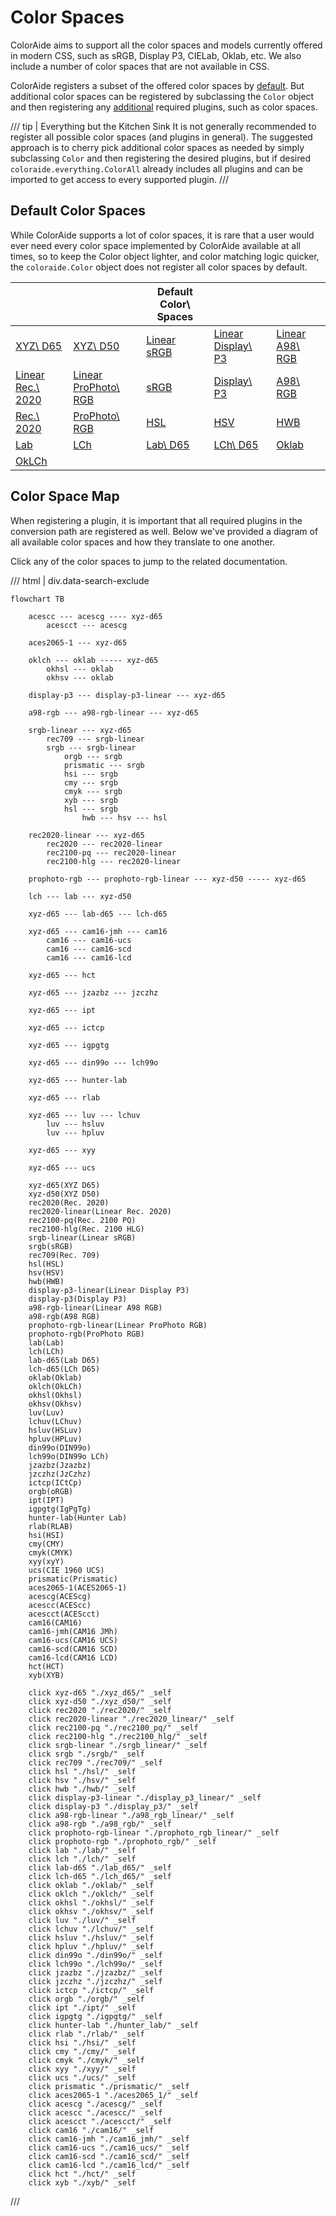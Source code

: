 # Color Spaces

ColorAide aims to support all the color spaces and models currently offered in modern CSS, such as sRGB, Display P3,
CIELab, Oklab, etc. We also include a number of color spaces that are not available in CSS.

ColorAide registers a subset of the offered color spaces by [default](#default-color-spaces). But additional color
spaces can be registered by subclassing the `Color` object and then registering any [additional](#color-space-map)
required plugins, such as color spaces.

/// tip | Everything but the Kitchen Sink
It is not generally recommended to register all possible color spaces (and plugins in general). The suggested
approach is to cherry pick additional color spaces as needed by simply subclassing `Color` and then registering the
desired plugins, but if desired `coloraide.everything.ColorAll` already includes all plugins and can be imported to
get access to every supported plugin.
///

## Default Color Spaces

While ColorAide supports a lot of color spaces, it is rare that a user would ever need every color space implemented by
ColorAide available at all times, so to keep the Color object lighter, and color matching logic quicker, the
`coloraide.Color` object does not register all color spaces by default.

&nbsp;                                   | &nbsp;                                           | Default Color\ Spaces           | &nbsp;                                       | &nbsp;
---------------------------------------- | ------------------------------------------------ | ------------------------------- | -------------------------------------------- | -----
[XYZ\ D65](./xyz_d65.md)                 | [XYZ\ D50](./xyz_d50.md)                         | [Linear sRGB](./srgb_linear.md) | [Linear Display\ P3](./display_p3_linear.md) | [Linear A98\ RGB](./a98_rgb.md)
[Linear Rec.\ 2020](./rec2020_linear.md) | [Linear ProPhoto\ RGB](./prophoto_rgb_linear.md) | [sRGB](./srgb.md)               | [Display\ P3](./display_p3.md)               | [A98\ RGB](./a98_rgb.md)
[Rec.\ 2020](./rec2020.md)               | [ProPhoto\ RGB](./prophoto_rgb.md)               | [HSL](./hsl.md)                 | [HSV](./hsv.md)                              | [HWB](./hwb.md)
[Lab](./lab.md)                          | [LCh](./lch.md)                                  | [Lab\ D65](./lab_d65.md)        | [LCh\ D65](./lch_d65.md)                     | [Oklab](./oklab.md)
[OkLCh](./oklch.md)                      |                                                  |                                 |                                              |

## Color Space Map

When registering a plugin, it is important that all required plugins in the conversion path are registered as well.
Below we've provided a diagram of all available color spaces and how they translate to one another.

Click any of the color spaces to jump to the related documentation.

/// html | div.data-search-exclude
```diagram
flowchart TB

    acescc --- acescg ---- xyz-d65
        acescct --- acescg

    aces2065-1 --- xyz-d65

    oklch --- oklab ----- xyz-d65
        okhsl --- oklab
        okhsv --- oklab

    display-p3 --- display-p3-linear --- xyz-d65

    a98-rgb --- a98-rgb-linear --- xyz-d65

    srgb-linear --- xyz-d65
        rec709 --- srgb-linear
        srgb --- srgb-linear
            orgb --- srgb
            prismatic --- srgb
            hsi --- srgb
            cmy --- srgb
            cmyk --- srgb
            xyb --- srgb
            hsl --- srgb
                hwb --- hsv --- hsl

    rec2020-linear --- xyz-d65
        rec2020 --- rec2020-linear
        rec2100-pq --- rec2020-linear
        rec2100-hlg --- rec2020-linear

    prophoto-rgb --- prophoto-rgb-linear --- xyz-d50 ----- xyz-d65

    lch --- lab --- xyz-d50

    xyz-d65 --- lab-d65 --- lch-d65

    xyz-d65 --- cam16-jmh --- cam16
        cam16 --- cam16-ucs
        cam16 --- cam16-scd
        cam16 --- cam16-lcd

    xyz-d65 --- hct

    xyz-d65 --- jzazbz --- jzczhz

    xyz-d65 --- ipt

    xyz-d65 --- ictcp

    xyz-d65 --- igpgtg

    xyz-d65 --- din99o --- lch99o

    xyz-d65 --- hunter-lab

    xyz-d65 --- rlab

    xyz-d65 --- luv --- lchuv
        luv --- hsluv
        luv --- hpluv

    xyz-d65 --- xyy

    xyz-d65 --- ucs

    xyz-d65(XYZ D65)
    xyz-d50(XYZ D50)
    rec2020(Rec. 2020)
    rec2020-linear(Linear Rec. 2020)
    rec2100-pq(Rec. 2100 PQ)
    rec2100-hlg(Rec. 2100 HLG)
    srgb-linear(Linear sRGB)
    srgb(sRGB)
    rec709(Rec. 709)
    hsl(HSL)
    hsv(HSV)
    hwb(HWB)
    display-p3-linear(Linear Display P3)
    display-p3(Display P3)
    a98-rgb-linear(Linear A98 RGB)
    a98-rgb(A98 RGB)
    prophoto-rgb-linear(Linear ProPhoto RGB)
    prophoto-rgb(ProPhoto RGB)
    lab(Lab)
    lch(LCh)
    lab-d65(Lab D65)
    lch-d65(LCh D65)
    oklab(Oklab)
    oklch(OkLCh)
    okhsl(Okhsl)
    okhsv(Okhsv)
    luv(Luv)
    lchuv(LChuv)
    hsluv(HSLuv)
    hpluv(HPLuv)
    din99o(DIN99o)
    lch99o(DIN99o LCh)
    jzazbz(Jzazbz)
    jzczhz(JzCzhz)
    ictcp(ICtCp)
    orgb(oRGB)
    ipt(IPT)
    igpgtg(IgPgTg)
    hunter-lab(Hunter Lab)
    rlab(RLAB)
    hsi(HSI)
    cmy(CMY)
    cmyk(CMYK)
    xyy(xyY)
    ucs(CIE 1960 UCS)
    prismatic(Prismatic)
    aces2065-1(ACES2065-1)
    acescg(ACEScg)
    acescc(ACEScc)
    acescct(ACEScct)
    cam16(CAM16)
    cam16-jmh(CAM16 JMh)
    cam16-ucs(CAM16 UCS)
    cam16-scd(CAM16 SCD)
    cam16-lcd(CAM16 LCD)
    hct(HCT)
    xyb(XYB)

    click xyz-d65 "./xyz_d65/" _self
    click xyz-d50 "./xyz_d50/" _self
    click rec2020 "./rec2020/" _self
    click rec2020-linear "./rec2020_linear/" _self
    click rec2100-pq "./rec2100_pq/" _self
    click rec2100-hlg "./rec2100_hlg/" _self
    click srgb-linear "./srgb_linear/" _self
    click srgb "./srgb/" _self
    click rec709 "./rec709/" _self
    click hsl "./hsl/" _self
    click hsv "./hsv/" _self
    click hwb "./hwb/" _self
    click display-p3-linear "./display_p3_linear/" _self
    click display-p3 "./display_p3/" _self
    click a98-rgb-linear "./a98_rgb_linear/" _self
    click a98-rgb "./a98_rgb/" _self
    click prophoto-rgb-linear "./prophoto_rgb_linear/" _self
    click prophoto-rgb "./prophoto_rgb/" _self
    click lab "./lab/" _self
    click lch "./lch/" _self
    click lab-d65 "./lab_d65/" _self
    click lch-d65 "./lch_d65/" _self
    click oklab "./oklab/" _self
    click oklch "./oklch/" _self
    click okhsl "./okhsl/" _self
    click okhsv "./okhsv/" _self
    click luv "./luv/" _self
    click lchuv "./lchuv/" _self
    click hsluv "./hsluv/" _self
    click hpluv "./hpluv/" _self
    click din99o "./din99o/" _self
    click lch99o "./lch99o/" _self
    click jzazbz "./jzazbz/" _self
    click jzczhz "./jzczhz/" _self
    click ictcp "./ictcp/" _self
    click orgb "./orgb/" _self
    click ipt "./ipt/" _self
    click igpgtg "./igpgtg/" _self
    click hunter-lab "./hunter_lab/" _self
    click rlab "./rlab/" _self
    click hsi "./hsi/" _self
    click cmy "./cmy/" _self
    click cmyk "./cmyk/" _self
    click xyy "./xyy/" _self
    click ucs "./ucs/" _self
    click prismatic "./prismatic/" _self
    click aces2065-1 "./aces2065_1/" _self
    click acescg "./acescg/" _self
    click acescc "./acescc/" _self
    click acescct "./acescct/" _self
    click cam16 "./cam16/" _self
    click cam16-jmh "./cam16_jmh/" _self
    click cam16-ucs "./cam16_ucs/" _self
    click cam16-scd "./cam16_scd/" _self
    click cam16-lcd "./cam16_lcd/" _self
    click hct "./hct/" _self
    click xyb "./xyb/" _self
```
///
